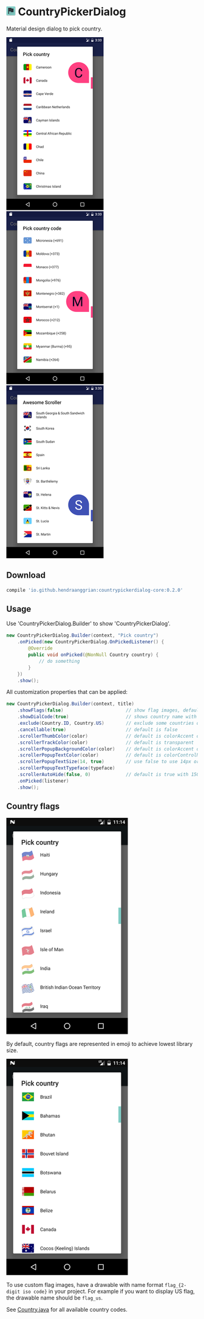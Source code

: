 ![logo](/art/logo.png) CountryPickerDialog
==========================================
Material design dialog to pick country.

![Simple](/art/ss_feature_simple.png)
![With Country Code](/art/ss_feature_showingcountrycode.png)
![Customized Scroller](/art/ss_feature_customizedscroller.png)

Download
--------
```gradle
compile 'io.github.hendraanggrian:countrypickerdialog-core:0.2.0'
```

Usage
-----
Use 'CountryPickerDialog.Builder' to show 'CountryPickerDialog'.
```java
new CountryPickerDialog.Builder(context, "Pick country")
    .onPicked(new CountryPickerDialog.OnPickedListener() {
        @Override
        public void onPicked(@NonNull Country country) {
            // do something
        }
    })
    .show();
```

All customization properties that can be applied:
```java
new CountryPickerDialog.Builder(context, title)
    .showFlags(false)                       // show flag images, default is true
    .showDialCode(true)                     // shows country name with dial code, default is false
    .exclude(Country.ID, Country.US)        // exclude some countries on the list
    .cancellable(true)                      // default is false
    .scrollerThumbColor(color)              // default is colorAccent of your theme
    .scrollerTrackColor(color)              // default is transparent
    .scrollerPopupBackgroundColor(color)    // default is colorAccent of your theme
    .scrollerPopupTextColor(color)          // default is colorControlNormal of your theme
    .scrollerPopupTextSize(14, true)        // use false to use 14px or true to use 14dp
    .scrollerPopupTextTypeface(typeface)
    .scrollerAutoHide(false, 0)             // default is true with 1500ms delay
    .onPicked(listener)
    .show();
```

Country flags
-------------
![Emoji flags](/art/ss_type_emoji.png)

By default, country flags are represented in emoji to achieve lowest library size.

![Image flags](/art/ss_type_image.png)

To use custom flag images, have a drawable with name format `flag_{2-digit iso code}` in your project.
For example if you want to display US flag, the drawable name should be `flag_us`.

See [Country.java](/countrypickerdialog/src/main/java/io/github/hendraanggrian/countrypickerdialog/Country.java) for all available country codes.
